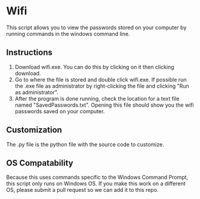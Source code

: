 # Wifi
This script allows you to view the passwords stored on your computer by running commands in the windows command line.

## Instructions
1. Download wifi.exe. You can do this by clicking on it then clicking download.
2. Go to where the file is stored and double click wifi.exe. If possible run the .exe file as administrator by right-clicking the file and clicking "Run as administrator".
3. After the program is done running, check the location for a text file named "SavedPasswords.txt". Opening this file should show you the wifi passwords saved on your computer.

## Customization
The .py file is the python file with the source code to customize.

## OS Compatability
Because this uses commands specific to the Windows Command Prompt, this script only runs on Windows OS.
If you make this work on a different OS, please submit a pull request so we can add it to this repo.
